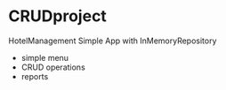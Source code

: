 # CRUDproject

HotelManagement Simple App with InMemoryRepository
- simple menu
- CRUD operations
- reports
